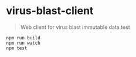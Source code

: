 
# virus-blast-client

> Web client for virus blast immutable data test

```
npm run build
npm run watch
npm test
```
